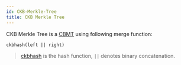 ```yaml
---
id: CKB-Merkle-Tree
title: CKB Merkle Tree
---
```


CKB Merkle Tree is a [CBMT](https://github.com/nervosnetwork/rfcs/blob/master/rfcs/0006-merkle-tree/0006-merkle-tree.md) using following merge function:

```
ckbhash(left || right)
```

> [ckbhash](ckbhash.md) is the hash function, `||` denotes binary concatenation.

